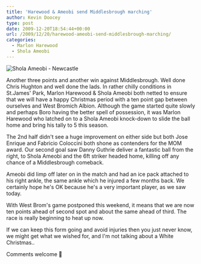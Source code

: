 ```yaml
---
title: 'Harewood & Ameobi send Middlesbrough marching'
author: Kevin Doocey
type: post
date: 2009-12-20T18:54:44+00:00
url: /2009/12/20/harewood-ameobi-send-middlesbrough-marching/
categories:
  - Marlon Harewood
  - Shola Ameobi
---
```


![Shola Ameobi - Newcastle](https://static.guim.co.uk/sys-images/Football/Pix/pictures/2009/12/20/1261326904548/Shola-Ameobi-001.jpg)

Another three points and another win against Middlesbrough. Well done Chris Hughton and well done the lads. In rather chilly conditions in St.James' Park, Marlon Harewood & Shola Ameobi both netted to ensure that we will have a happy Christmas period with a ten point gap between ourselves and West Bromich Albion. Although the game started quite slowly and perhaps  Boro having the better spell of possession, it was Marlon Harewood who latched on to a Shola Ameobi knock-down to slide the ball home and bring his tally to 5 this season.

The 2nd half didn't see a huge improvement on either side but both Jose Enrique and Fabricio Coloccini both shone as contenders for the MOM award. Our second goal saw Danny Guthrie deliver a fantastic ball from the right, to Shola Ameobi and the 6ft striker headed home, killing off any chance of a Middlesbrough comeback.

Ameobi did limp off later on in the match and had an ice pack attached to his right ankle, the same ankle which he injured a few months back. We certainly hope he's OK because he's a very important player, as we saw today.

With West Brom's game postponed this weekend, it means that we are now ten points ahead of second spot and about the same ahead of third. The race is really beginning to heat up now.

If we can keep this form going and avoid injuries then you just never know, we might get what we wished for, and I'm not talking about a White Christmas..

Comments welcome 🙂
